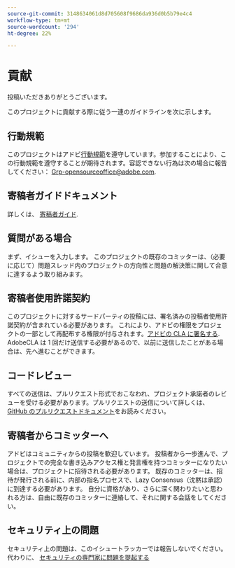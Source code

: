 ```yaml
---
source-git-commit: 3148634061d8d705608f9686da936d0b5b79e4c4
workflow-type: tm+mt
source-wordcount: '294'
ht-degree: 22%

---
```

# 貢献

投稿いただきありがとうございます。

このプロジェクトに貢献する際に従う一連のガイドラインを次に示します。

## 行動規範

このプロジェクトはアドビ[行動規範](code-of-conduct.md)を遵守しています。参加することにより、この行動規範を遵守することが期待されます。容認できない行為は次の場合に報告してください：
[Grp-opensourceoffice@adobe.com](mailto:Grp-opensourceoffice@adobe.com).

## 寄稿者ガイドドキュメント

詳しくは、 [寄稿者ガイド](https://experienceleague.adobe.com/docs/contributor/contributor-guide/introduction.html?lang=ja).

## 質問がある場合

まず、イシューを入力します。 このプロジェクトの既存のコミッターは、（必要に応じて）問題スレッド内のプロジェクトの方向性と問題の解決策に関して合意に達するよう取り組みます。

## 寄稿者使用許諾契約

このプロジェクトに対するサードパーティの投稿には、署名済みの投稿者使用許諾契約が含まれている必要があります。 これにより、アドビの権限をプロジェクトの一部として再配布する権限が付与されます。[アドビの CLA に署名する](http://opensource.adobe.com/cla.html). AdobeCLA は 1 回だけ送信する必要があるので、以前に送信したことがある場合は、先へ進むことができます。

## コードレビュー

すべての送信は、プルリクエスト形式でおこなわれ、プロジェクト承諾者のレビューを受ける必要があります。プルリクエストの送信について詳しくは、[GitHub のプルリクエストドキュメント](https://help.github.com/ja/github/collaborating-with-issues-and-pull-requests/about-pull-requests)をお読みください。

<!--
Lastly, please follow the [pull request template](PULL_REQUEST_TEMPLATE.md) when
submitting a pull request!
-->

## 寄稿者からコミッターへ

アドビはコミュニティからの投稿を歓迎しています。 投稿者から一歩進んで、プロジェクトでの完全な書き込みアクセス権と発言権を持つコミッターになりたい場合は、プロジェクトに招待される必要があります。 既存のコミッターは、招待が発行される前に、内部の指名プロセスで、Lazy Consensus（沈黙は承認）に到達する必要があります。 自分に資格があり、さらに深く関わりたいと思われる方は、自由に既存のコミッターに連絡して、それに関する会話をしてください。

## セキュリティ上の問題

セキュリティ上の問題は、このイシュートラッカーでは報告しないでください。 代わりに、 [セキュリティの専門家に問題を提起する](https://helpx.adobe.com/jp/security/alertus.html)
